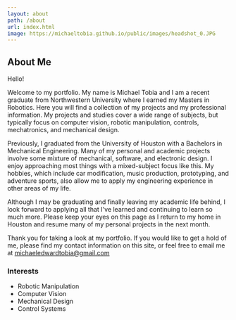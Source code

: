 ```yaml
---
layout: about
path: /about
url: index.html
image: https://michaeltobia.github.io/public/images/headshot_0.JPG
---
```


## About Me

Hello!

Welcome to my portfolio. My name is Michael Tobia and I am a recent graduate from
Northwestern University where I earned my Masters in Robotics. Here you will
find a collection of my projects and my professional information. My projects and
studies cover a wide range of subjects, but typically focus on computer vision,
robotic manipulation, controls, mechatronics, and mechanical design.

Previously, I graduated from the University of Houston with a Bachelors in
Mechanical Engineering. Many of my personal and academic projects
involve some mixture of mechanical, software, and electronic design. I enjoy
approaching most things with a mixed-subject focus like this. My hobbies,
which include car modification, music production, prototyping, and adventure
sports, also allow me to apply my engineering experience in other areas of my life.

Although I may be graduating and finally leaving my academic life behind, I look
forward to applying all that I've learned and continuing to learn so much more.
Please keep your eyes on this page as I return to my home in Houston and resume
many of my personal projects in the next month.

Thank you for taking a look at my portfolio. If you would like to get a hold of
me, please find my contact information on this site, or feel free to email me
at michaeledwardtobia@gmail.com



### Interests
* Robotic Manipulation
* Computer Vision
* Mechanical Design
* Control Systems
